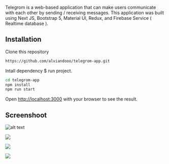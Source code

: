 Telegrom is a web-based application that can make users communicate with each other by sending / receiving messages. This application was built using Next JS, Bootstrap 5, Material UI, Redux, and Firebase Service ( Realtime database ).

## Installation

Clone this repository

```bash
https://github.com/alviandooo/telegrom-app.git
```

Intall dependency $ run project.

```bash
cd telegrom-app
npm install
npm run start
```

Open [http://localhost:3000](http://localhost:3000) with your browser to see the result.

## Screenshoot

![alt text](https://res.cloudinary.com/duou4s4dl/image/upload/v1679279526/Screenshot_60_thssao.png)

![](https://res.cloudinary.com/duou4s4dl/image/upload/v1679279526/Screenshot_64_mcgreh.png)

![](https://res.cloudinary.com/duou4s4dl/image/upload/v1679279526/Screenshot_61_wzzb5u.png)

![](https://res.cloudinary.com/duou4s4dl/image/upload/v1679279526/Screenshot_65_xrertx.png)
